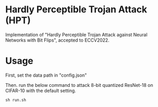 
# Hardly Perceptible Trojan Attack (HPT)

Implementation of "Hardly Perceptible Trojan Attack against Neural Networks with Bit Flips", accepted to ECCV2022.

# Usage
First, set the data path in "config.json"

Then. run the below command to attack 8-bit quantized ResNet-18 on CIFAR-10 with the default setting.

```shell
sh run.sh
```
